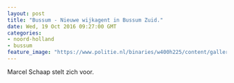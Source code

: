 ```yaml
---
layout: post
title: "Bussum - Nieuwe wijkagent in Bussum Zuid."
date: Wed, 19 Oct 2016 09:27:00 GMT
categories: 
- noord-holland 
- bussum 
feature_image: "https://www.politie.nl/binaries/w400h225/content/gallery/politie/nieuws/2016/oktober/03-mn/marcel-schaap-2016.jpg"
---
```


Marcel Schaap stelt zich voor.
